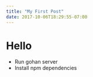 ```yaml
---
title: "My First Post"
date: 2017-10-06T18:29:55-07:00
---
```


Hello
============

- Run gohan server
- Install npm dependencies
